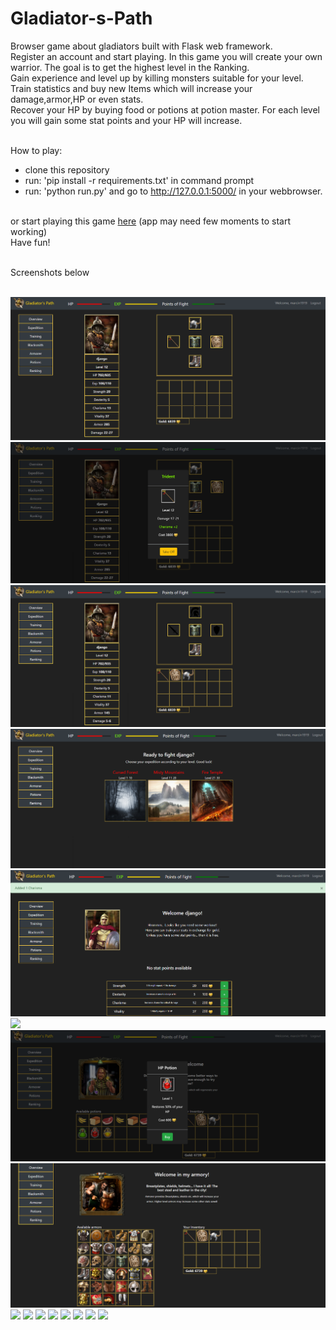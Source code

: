 # Gladiator-s-Path

Browser game about gladiators built with Flask web framework.<br />
Register an account and start playing. In this game you will create your own warrior. The goal is to get the highest level in the Ranking.<br />
Gain experience and level up by killing monsters suitable for your level. Train statistics and buy new Items which will increase your damage,armor,HP or even stats.<br />
Recover your HP by buying food or potions at potion master. For each level you will gain some stat points and your HP will increase.<br /><br />

How to play:<br />
- clone this repository<br />
- run: 'pip install -r requirements.txt' in command prompt <br />
- run: 'python run.py' and go to http://127.0.0.1:5000/ in your webbrowser.<br /><br />

or start playing this game <a href="https://gladiatorpath.herokuapp.com/">here</a> (app may need few moments to start working)<br />
Have fun!<br /><br />

Screenshots below<br /><br />

![](app/static/gladiator2.png)
![](app/static/gladiator3.png)
![](app/static/gladiator4.png)
![](app/static/gladiator5.png)
![](app/static/gladiator6.png)
![](app/static/gladiator7.png)
![](app/static/gladiator8.png)
![](app/static/gladiator9.png)
![](app/static/gladiator10.png)
![](app/static/gladiator11.png)
![](app/static/gladiator12.png)
![](app/static/gladiator13.png)
![](app/static/gladiator14.png)
![](app/static/gladiator15.png)
![](app/static/gladiator16.png)
![](app/static/gladiator17.png)

